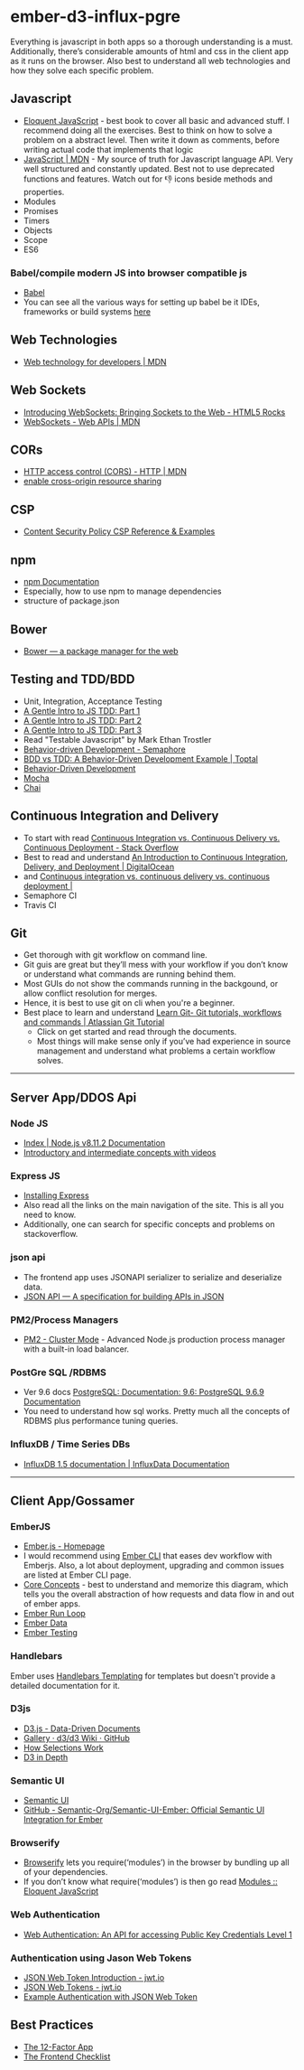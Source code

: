 # ember-d3-influx-pgre
Everything is javascript in both apps so a thorough understanding is a must. Additionally, there’s considerable amounts of html and css in the client app as it runs on the browser. Also best to understand all web technologies and how they solve each specific problem.

## Javascript
* [Eloquent JavaScript](http://eloquentjavascript.net/index.html) - best book to cover all basic and advanced stuff. I recommend doing all the exercises. Best to think on how to solve a problem on a abstract level. Then write it down as comments, before writing actual code that implements that logic
* [JavaScript | MDN](https://developer.mozilla.org/en-US/docs/Web/javascript) - My source of truth for Javascript language API. Very well structured and constantly updated. Best not to use deprecated functions and features. Watch out for :thumbsdown: icons beside methods and properties.
* Modules
* Promises
* Timers
* Objects
* Scope
* ES6

### Babel/compile modern JS into browser compatible js
* [Babel](https://babeljs.io/)
* You can see all the various ways for setting up babel be it IDEs, frameworks or build systems [here](https://babeljs.io/docs/setup/)

## Web Technologies
* [Web technology for developers | MDN](https://developer.mozilla.org/en-US/docs/Web)

## Web Sockets
* [Introducing WebSockets: Bringing Sockets to the Web - HTML5 Rocks](https://www.html5rocks.com/en/tutorials/websockets/basics/#toc-usecases)
* [WebSockets - Web APIs | MDN](https://developer.mozilla.org/en-US/docs/Web/API/WebSockets_API)

## CORs
* [HTTP access control (CORS) - HTTP | MDN](https://developer.mozilla.org/en-US/docs/Web/HTTP/Access_control_CORS)
* [enable cross-origin resource sharing](https://enable-cors.org/client.html)

## CSP
* [Content Security Policy CSP Reference & Examples](https://content-security-policy.com)

## npm 
* [npm Documentation](https://docs.npmjs.com)
* Especially, how to use npm to manage dependencies
* structure of package.json

## Bower  
* [Bower — a package manager for the web](https://bower.io/)

## Testing and TDD/BDD
* Unit, Integration, Acceptance Testing
* [A Gentle Intro to JS TDD: Part 1](https://jrsinclair.com/articles/2016/gentle-introduction-to-javascript-tdd-intro/)
* [A Gentle Intro to JS TDD: Part 2](https://jrsinclair.com/articles/2016/gentle-introduction-to-javascript-tdd-ajax/)
* [A Gentle Intro to JS TDD: Part 3](https://jrsinclair.com/articles/2016/gentle-introduction-to-javascript-tdd-html-dom/)
* Read "Testable Javascript" by Mark Ethan Trostler
* [Behavior-driven Development - Semaphore](https://semaphoreci.com/community/tutorials/behavior-driven-development)
* [BDD vs TDD: A Behavior-Driven Development Example | Toptal](https://www.toptal.com/freelance/your-boss-won-t-appreciate-tdd-try-bdd)
* [Behavior-Driven Development](http://www.codemag.com/article/0805061)
* [Mocha](https://mochajs.org/#asynchronous-code)
* [Chai](http://www.chaijs.com)

## Continuous Integration and Delivery
* To start with read [Continuous Integration vs. Continuous Delivery vs. Continuous Deployment - Stack Overflow](https://stackoverflow.com/questions/28608015/continuous-integration-vs-continuous-delivery-vs-continuous-deployment#28628086)
* Best to read and understand [An Introduction to Continuous Integration, Delivery, and Deployment | DigitalOcean](https://www.digitalocean.com/community/tutorials/an-introduction-to-continuous-integration-delivery-and-deployment)
* and [Continuous integration vs. continuous delivery vs. continuous deployment |](https://www.atlassian.com/continuous-delivery/ci-vs-ci-vs-cd)
* Semaphore CI
* Travis CI

## Git
* Get thorough with git workflow on command line.
* Git guis are great but they’ll mess with your workflow if you don’t know or understand what commands are running behind them.
* Most GUIs do not show the commands running in the backgound, or allow conflict resolution for merges.
* Hence, it is best to use git on cli when you're a beginner.
* Best place to learn and understand [Learn Git- Git tutorials, workflows and commands | Atlassian Git Tutorial](https://www.atlassian.com/git)
  * Click on get started and read through the documents.
  * Most things will make sense only if you’ve had experience in source management and understand what problems a certain workflow solves. 
- - - -
## Server App/DDOS Api
### Node JS 
* [Index | Node.js v8.11.2 Documentation](https://nodejs.org/dist/latest-v8.x/docs/api/)
* [Introductory and intermediate concepts with videos](https://node.university/courses/107814/lectures/1590275)

### Express JS
* [Installing Express](https://expressjs.com/en/starter/installing.html)
* Also read all the links on the main navigation of the site. This is all you need to know.
* Additionally, one can search for specific concepts and problems on stackoverflow.

### json api
* The frontend app uses JSONAPI serializer to serialize and deserialize data.
* [JSON API — A specification for building APIs in JSON](http://jsonapi.org/)

### PM2/Process Managers
* [PM2 - Cluster Mode](http://pm2.keymetrics.io/docs/usage/cluster-mode/) - Advanced Node.js production process manager with a built-in load balancer.

### PostGre SQL /RDBMS
* Ver 9.6 docs [PostgreSQL: Documentation: 9.6: PostgreSQL 9.6.9 Documentation](https://www.postgresql.org/docs/9.6/static/index.html)
* You need to understand how sql works. Pretty much all the concepts of RDBMS plus performance tuning queries.

### InfluxDB / Time Series DBs
* [InfluxDB 1.5 documentation | InfluxData Documentation](https://docs.influxdata.com/influxdb/v1.5/)
  
- - - -
## Client App/Gossamer
### EmberJS
* [Ember.js - Homepage](https://emberjs.com)
* I would recommend using [Ember CLI](https://ember-cli.com) that eases dev workflow with Emberjs. Also, a lot about deployment, upgrading and common issues are listed at Ember CLI page.
* [Core Concepts](https://guides.emberjs.com/release/getting-started/core-concepts/) - best to understand and memorize this diagram, which tells you the overall abstraction of how requests and data flow in and out of ember apps.
* [Ember Run Loop](https://github.com/eoinkelly/ember-runloop-handbook)
* [Ember Data](https://guides.emberjs.com/release/models/)
* [Ember Testing](https://guides.emberjs.com/release/testing/)

### Handlebars
Ember uses [Handlebars Templating](https://handlebarsjs.com/) for templates but doesn't provide a detailed documentation for it.

### D3js
* [D3.js - Data-Driven Documents](https://d3js.org)
* [Gallery · d3/d3 Wiki · GitHub](https://github.com/d3/d3/wiki/Gallery)
* [How Selections Work](https://bost.ocks.org/mike/selection/)
* [D3 in Depth](http://d3indepth.com)

### Semantic UI
* [Semantic UI](https://semantic-ui.com)
* [GitHub - Semantic-Org/Semantic-UI-Ember: Official Semantic UI Integration for Ember](https://github.com/Semantic-Org/Semantic-UI-Ember)

### Browserify 
* [Browserify](http://browserify.org) lets you require(‘modules’) in the browser by bundling up all of your dependencies.
* If you don’t know what require(‘modules’) is then go read [Modules :: Eloquent JavaScript](http://eloquentjavascript.net/10_modules.html)

### Web Authentication
* [Web Authentication: An API for accessing Public Key Credentials Level 1](https://www.w3.org/TR/webauthn/)

### Authentication using Jason Web Tokens
* [JSON Web Token Introduction - jwt.io](https://jwt.io/introduction/)
* [JSON Web Tokens - jwt.io](https://jwt.io)
* [Example Authentication with JSON Web Token](https://scotch.io/tutorials/authenticate-a-node-js-api-with-json-web-tokens)

## Best Practices
* [The 12-Factor App](https://12factor.net/config)
* [The Frontend Checklist](https://frontendchecklist.io)
